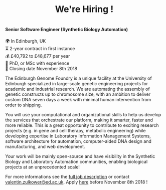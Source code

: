 <h1 align='center'>We're Hiring !<h1>
 
#### Senior Software Engineer (Synthetic Biology Automation)

:earth_africa: In Edinburgh, UK <br/>
:hourglass_flowing_sand: 2-year contract in first instance <br/>
:moneybag: £40,792 to £48,677 per year <br/>
:scroll: PhD, or MSc with experience <br/>
:date: Closing date November 8th 2018 <br/>

The Edinburgh Genome Foundry is a unique facility at the University of Edinburgh specialized in large-scale genetic engineering projects for academic and industrial research. We are automating the assembly of genetic constructs up to chromosome size, with an ambition to deliver custom DNA seven days a week with minimal human intervention from order to shipping.

You will use your computational and organizational skills to help us develop the services that orchestrate our platform, making it smarter, faster and more reliable. This is a great opportunity to contribute to exciting research projects (e.g. in gene and cell therapy, metabolic engineering) while developing expertise in Laboratory Information Management Systems, software architecture for automation, computer-aided DNA design and manufacturing, and web development.

Your work will be mainly open-source and have visibility in the Synthetic Biology and Laboratory Automation communities, enabling biological projects at an unprecedented scale!

For more informations see the [full job description](https://www.vacancies.ed.ac.uk/pls/corehrrecruit/erq_jobspec_version_4.display_form) or contact [valentin.zulkower@ed.ac.uk](mailto:valentin.zulkower@ed.ac.uk). Apply [here](https://www.vacancies.ed.ac.uk/pls/corehrrecruit/erq_jobspec_version_4.display_form#]) before November 8th 2018 !


